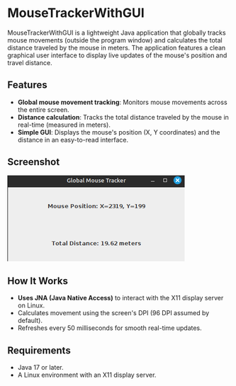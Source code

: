 # MouseTrackerWithGUI

MouseTrackerWithGUI is a lightweight Java application that globally tracks mouse movements (outside the program window) and calculates the total distance traveled by the mouse in meters. The application features a clean graphical user interface to display live updates of the mouse's position and travel distance.

## Features
- **Global mouse movement tracking**: Monitors mouse movements across the entire screen.
- **Distance calculation**: Tracks the total distance traveled by the mouse in real-time (measured in meters).
- **Simple GUI**: Displays the mouse's position (X, Y coordinates) and the distance in an easy-to-read interface.

## Screenshot
![MouseTrackerWithGUI Screenshot](src/main/resources/Screenshot.png)

## How It Works
- **Uses JNA (Java Native Access)** to interact with the X11 display server on Linux.
- Calculates movement using the screen's DPI (96 DPI assumed by default).
- Refreshes every 50 milliseconds for smooth real-time updates.

## Requirements
- Java 17 or later.
- A Linux environment with an X11 display server.
